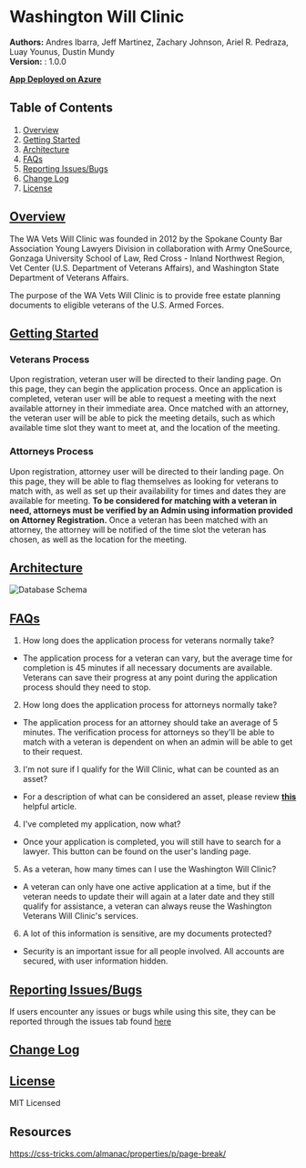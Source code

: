 # Washington Will Clinic
**Authors:** Andres Ibarra, Jeff Martinez, Zachary Johnson, Ariel R. Pedraza, Luay Younus, Dustin Mundy
</br>
**Version:** : 1.0.0

[**App Deployed on Azure**](https://washingtonwillclinic.azurewebsites.net/)

## Table of Contents

1. [Overview](https://github.com/Will-Clinic/WA-Will-Clinic/new/master?readme=1#overview)
2. [Getting Started](https://github.com/Will-Clinic/WA-Will-Clinic/new/master?readme=1#getting-started)
3. [Architecture](https://github.com/Will-Clinic/WA-Will-Clinic/new/master?readme=1#architecture)
4. [FAQs](https://github.com/Will-Clinic/WA-Will-Clinic/new/master?readme=1#faqs)
5. [Reporting Issues/Bugs](https://github.com/Will-Clinic/WA-Will-Clinic/new/master?readme=1#reporting-issuesbugs)
6. [Change Log](https://github.com/Will-Clinic/WA-Will-Clinic/new/master?readme=1#change-log)
7. [License](https://github.com/Will-Clinic/WA-Will-Clinic/new/master?readme=1#license)

## [Overview](https://github.com/Will-Clinic/WA-Will-Clinic/new/master?readme=1#table-of-contents)
The WA Vets Will Clinic was founded in 2012 by the Spokane County Bar Association Young Lawyers Division in collaboration with Army OneSource, Gonzaga University School of Law, Red Cross - Inland Northwest Region, Vet Center (U.S. Department of Veterans Affairs), and  Washington State Department of Veterans Affairs.

The purpose of the WA Vets Will Clinic is to provide free estate planning documents to eligible veterans of the U.S. Armed Forces.

## [Getting Started](https://github.com/Will-Clinic/WA-Will-Clinic/new/master?readme=1#table-of-contents)

### Veterans Process
Upon registration, veteran user will be directed to their landing page. On this page, they can begin the application process. Once an application is completed, veteran user will be able to request a meeting with the next available attorney in their immediate area. Once matched with an attorney, the veteran user will be able to pick the meeting details, such as which available time slot they want to meet at, and the location of the meeting.

### Attorneys Process
Upon registration, attorney user will be directed to their landing page. On this page, they will be able to flag themselves as looking for veterans to match with, as well as set up their availability for times and dates they are available for meeting. **To be considered for matching with a veteran in need, attorneys must be verified by an Admin using information provided on Attorney Registration.** Once a veteran has been matched with an attorney, the attorney will be notified of the time slot the veteran has chosen, as well as the location for the meeting.

## [Architecture](https://github.com/Will-Clinic/WA-Will-Clinic/new/master?readme=1#table-of-contents)
![Database Schema](https://i.imgur.com/1TC13OI.png "Microsoft SQL Database Schema")

## [FAQs](https://github.com/Will-Clinic/WA-Will-Clinic/new/master?readme=1#table-of-contents)
1. How long does the application process for veterans normally take?
  + The application process for a veteran can vary, but the average time for completion is 45 minutes if all necessary documents are available. Veterans can save their progress at any point during the application process should they need to stop.
  
2. How long does the application process for attorneys normally take?
  + The application process for an attorney should take an average of 5 minutes. The verification process for attorneys so they'll be able to match with a veteran is dependent on when an admin will be able to get to their request.
  
3. I'm not sure if I qualify for the Will Clinic, what can be counted as an asset?
  + For a description of what can be considered an asset, please review [**this**](https://www.sapling.com/12085934/examples-personal-assets) helpful article.
4. I've completed my application, now what?
  + Once your application is completed, you will still have to search for a lawyer. This button can be found on the user's landing page.
  
5. As a veteran, how many times can I use the Washington Will Clinic?
  + A veteran can only have one active application at a time, but if the veteran needs to update their will again at a later date and they still qualify for assistance, a veteran can always reuse the Washington Veterans Will Clinic's services.

6. A lot of this information is sensitive, are my documents protected?
  + Security is an important issue for all people involved. All accounts are secured, with user information hidden.
  
## [Reporting Issues/Bugs](https://github.com/Will-Clinic/WA-Will-Clinic/new/master?readme=1#table-of-contents)
If users encounter any issues or bugs while using this site, they can be reported through the issues tab found [here]()

## [Change Log](https://github.com/Will-Clinic/WA-Will-Clinic/new/master?readme=1#table-of-contents)

## [License](https://github.com/Will-Clinic/WA-Will-Clinic/new/master?readme=1#table-of-contents)
MIT Licensed

## Resources
https://css-tricks.com/almanac/properties/p/page-break/